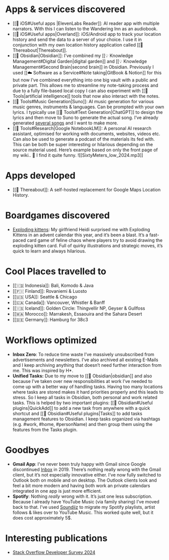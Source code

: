 # Apps & services discovered

- [[📱 iOS#Useful apps |ElevenLabs Reader]]: AI reader app with multiple narrators. With this I can listen to the Wandering Inn as an audiobook.
- [[📱 iOS#Useful apps|Overland]]: iOS/Android app to track your location history and send the data to a server of your choice. I use it in conjunction with my own location history application called [[📍 Thereabout|Thereabout]].
- [[💎 Obsidian|Obsidian]]: I’ve combined my [[💡 Knowledge Management#Digital Garden|digital garden]] and [[💡 Knowledge Management#Second Brain|second brain]] in Obsidian. Previously I used [[☁️ Software as a Service#Note taking|GitBook & Notion]] for this but now I’ve combined everything into one big vault with a public and private part. This allows me to streamline my note-taking process and due to a fully file-based local copy I can also experiment with [[🤖 Tools|artificial intelligence]] tools that now also interact with the notes.
- [[🤖 Tools#Music Generation|Suno]]: AI music generation for various music genres, instruments & languages. Can be prompted with your own lyrics. I typically use [[🤖 Tools#Text Generation|ChatGPT]] to design the lyrics and then move to Suno to generate the actual song. I’ve already generated [several songs](https://suno.com/@eletiy) and I want to make more.
- [[🤖 Tools#Research|Google NotebookLM]]: A personal AI research assistant, optimised for working with documents, websites, videos etc. Can also be used to generate a podcast of the materials its fed with. This can be both be super interesting or hilarious depending on the source material used. Here’s example based on only the front page of my wiki.. 🤣 I find it quite funny. ![[SixtyMeters_low_2024.mp3]]
# Apps developed

- [[📍 Thereabout]]: A self-hosted replacement for Google Maps Location History. 

# Boardgames discovered

- [Exploding kittens](https://www.explodingkittens.com/): My girlfriend Heidi surprised me with Exploding Kittens in an advent calendar this year, and it’s been a blast. It’s a fast-paced card game of feline chaos where players try to avoid drawing the exploding kitten card. Full of quirky illustrations and strategic moves, it’s quick to learn and always hilarious.

# Cool Places travelled to

- [[🇮🇩 Indonesia]]: Bali, Komodo & Java
- [[🇫🇮 Finland]]: Rovaniemi & Luosto
- [[🇺🇸 USA]]: Seattle & Chicago
- [[🇨🇦 Canada]]: Vancouver, Whistler & Banff
- [[🇮🇸 Iceland]]: Golden Circle: Thingvellir NP, Geyser & Gullfoss
- [[🇲🇦 Morocco]]: Marrakesh, Essaouira and the Sahara Desert
- [[🇩🇪 Germany]]: Hamburg for 38c3

# Workflows optimized

- **Inbox Zero**: To reduce time waste I’ve massively unsubscribed from advertisements and newsletters. I’ve also archived all existing E-Mails and I keep archiving anything that doesn’t need further interaction from me. This was inspired by H*.
- **Unified Tasks:** Due to my move to [[💎 Obsidian|obsidian]] and also because I’ve taken over new responsibilities at work I’ve needed to come up with a better way of handling tasks. Having too many locations where tasks are stored makes it hard priorities properly and this leads to stress. So I keep all tasks in Obsidian, both personal and work related tasks. This is helped by two important plugins: [[💎 Obsidian#Useful plugins|QuickAdd]] to add a new task from anywhere with a quick shortcut and [[💎 Obsidian#Useful plugins|Tasks]] to add tasks management features to Obsidian. I keep tasks organized via hashtags (e.g. \#work, \#home, \#personName) and then group them using the features from the Tasks plugin.

# Goodbyes

- **Gmail App**: I’ve never been truly happy with Gmail since Google discontinued [Inbox](https://en.wikipedia.org/wiki/Inbox_by_Gmail) in 2019. There’s nothing really wrong with the Gmail client, but it’s not especially innovative either. I’ve now fully switched to Outlook both on mobile and on desktop. The Outlook clients look and feel a bit more modern and having both work an private calendars integrated in one app is just more efficient.
- **Spotify**: Nothing *really* wrong with it. It’s just one less subscription. Because I already have YouTube Music (via family sharing) I’ve moved back to that. I’ve used [Soundiiz](https://soundiiz.com/) to migrate my Spotify playlists, artist follows & likes over to YouTube Music. This worked quite well, but it does cost approximately 5$.

# Interesting publications

- [Stack Overflow Developer Survey 2024](https://survey.stackoverflow.co/2024/technology/)
